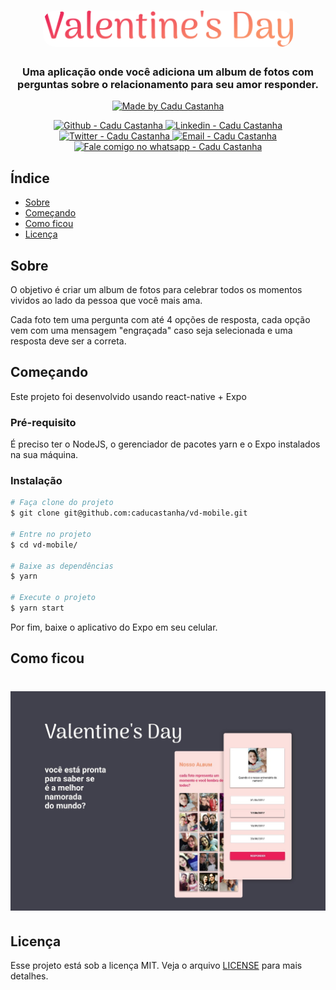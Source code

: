 <h1 align="center">
    <img alt="Valentine's Day" src="./src/assets/logo@3x.png?raw=true"  width="400px" style="border-radius:20px;"/>
</h1>

<h3 align="center" >
  Uma aplicação onde você adiciona um album de fotos com perguntas sobre o relacionamento para seu amor responder.
</h3>

<p align="center">
  <a href="https://github.com/caducastanha" target="_blank">
    <img alt="Made by Cadu Castanha" src="https://img.shields.io/badge/made%20by-caducastanha-informational">
  </a>
</p>

<p align="center">
  <a href="https://github.com/caducastanha" target="_blank" >
    <img alt="Github - Cadu Castanha" src="https://img.shields.io/badge/Github--%23F8952D?style=social&logo=github">
  </a>
  <a href="https://www.linkedin.com/in/carlos-eduardo-castanha-a93153108/" target="_blank" >
    <img alt="Linkedin - Cadu Castanha" src="https://img.shields.io/badge/Linkedin--%23F8952D?style=social&logo=linkedin">
  </a>
  <a href="https://twitter.com/cadu_castanha" target="_blank" >
    <img alt="Twitter - Cadu Castanha" src="https://img.shields.io/badge/Twitter--%23F8952D?style=social&logo=twitter">
  </a>
  <a href="mailto:caducastanha@gmail.com" target="_blank" >
    <img alt="Email - Cadu Castanha" src="https://img.shields.io/badge/Email--%23F8952D?style=social&logo=gmail">
  </a>
  <a href="https://api.whatsapp.com/send?phone=5587981721125"
        target="_blank" >
    <img alt="Fale comigo no whatsapp - Cadu Castanha" src="https://img.shields.io/badge/Whatsapp--%23F8952D?style=social&logo=whatsapp">
  </a>
</p>

## Índice

- [Sobre](#about)
- [Começando](#getting_started)
- [Como ficou](#usage)
- [Licença](#license)

## Sobre <a name="about"></a>

O objetivo é criar um album de fotos para celebrar todos os momentos vividos ao lado da pessoa que você mais ama.

Cada foto tem uma pergunta com até 4 opções de resposta, cada opção vem com uma mensagem "engraçada" caso seja selecionada e uma resposta deve ser a correta.

## Começando <a name="getting_started"></a>

Este projeto foi desenvolvido usando react-native + Expo

### Pré-requisito

É preciso ter o NodeJS, o gerenciador de pacotes yarn e o Expo instalados na sua máquina.

### Instalação

```sh
# Faça clone do projeto
$ git clone git@github.com:caducastanha/vd-mobile.git

# Entre no projeto
$ cd vd-mobile/

# Baixe as dependências
$ yarn

# Execute o projeto
$ yarn start
```

Por fim, baixe o aplicativo do Expo em seu celular.

## Como ficou <a name = "usage"></a>

<h1 align="center">
    <img alt="Be the Hero" src="./src/assets/banner.jpeg?raw=true"  width="600px"/>
</h1>

## Licença <a name="license"></a>
Esse projeto está sob a licença MIT. Veja o arquivo [LICENSE](LICENSE) para mais detalhes.
